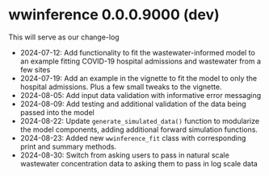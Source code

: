 # wwinference 0.0.0.9000 (dev)

This will serve as our change-log

- 2024-07-12: Add functionality to fit the wastewater-informed model to an example fitting COVID-19 hospital admissions and wastewater from a few sites
- 2024-07-19: Add an example in the vignette to fit the model to only the hospital admissions. Plus a few small tweaks to the vignette.
- 2024-08-05: Add input data validation with informative error messaging
- 2024-08-09: Add testing and additional validation of the data being passed into the model
- 2024-08-22: Update `generate_simulated_data()` function to modularize the model components, adding additional
forward simulation functions.
- 2024-08-23: Added new `wwinference_fit` class with corresponding print and summary methods.
- 2024-08-30: Switch from asking users to pass in natural scale wastewater concentration data to asking them to pass in log scale data
